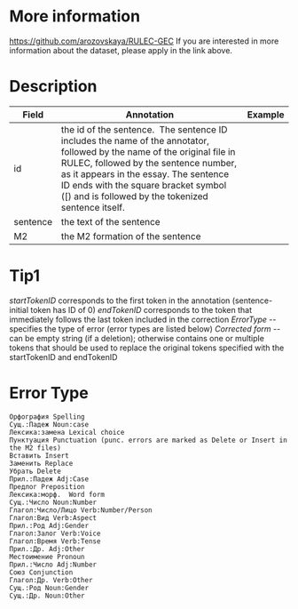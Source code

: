 # More information
https://github.com/arozovskaya/RULEC-GEC
If you are interested in more information about the dataset, please apply in the link above.

# Description
| Field      | Annotation                                                                                                                                                                                                                                                                                              | Example |
| ---------- | ------------------------------------------------------------------------------------------------------------------------------------------------------------------------------------------------------------------------------------------------------------------------------------------------------- | ------- |
| id         | the id of the sentence.  The sentence ID includes the name of the annotator, followed by the name of the original file in RULEC, followed by the sentence number, as it appears in the essay. The sentence ID ends with the square bracket symbol ([) and is followed by the tokenized sentence itself. |         |
| sentence   | the text of the sentence                                                                                                                                                                                                                                                                                |         |
| M2         | the M2 formation of the sentence                                                                                                                                                                                                                                                          |         |
# Tip1
_startTokenID_ corresponds to the first token in the annotation (sentence-initial token has ID of 0) _endTokenID_ corresponds to the token that immediately follows the last token included in the correction _ErrorType_ -- specifies the type of error (error types are listed below) _Corrected form_ -- can be empty string (if a deletion); otherwise contains one or multiple tokens that should be used to replace the original tokens specified with the startTokenID and endTokenID

# Error Type
```
Орфография Spelling
Сущ.:Падеж Noun:case
Лексика:замена Lexical choice
Пунктуация Punctuation (punc. errors are marked as Delete or Insert in the M2 files)
Вставить Insert
Заменить Replace
Убрать Delete
Прил.:Падеж Adj:Case
Предлог Preposition
Лексика:морф.  Word form
Сущ.:Число Noun:Number
Глагол:Число/Лицо Verb:Number/Person
Глагол:Вид Verb:Aspect
Прил.:Род Adj:Gender
Глагол:Залог Verb:Voice
Глагол:Время Verb:Tense
Прил.:Др. Adj:Other
Местоимение Pronoun
Прил.:Число Adj:Number
Союз Conjunction
Глагол:Др. Verb:Other
Сущ.:Род Noun:Gender
Сущ.:Др. Noun:Other
```
